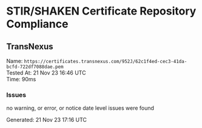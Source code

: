 # STIR/SHAKEN Certificate Repository Compliance

## TransNexus

Name: `https://certificates.transnexus.com/952J/62c1f4ed-cec3-41da-bcfd-722df7088dae.pem`\
Tested At: 21 Nov 23 16:46 UTC\
Time: 90ms

### Issues

no warning, or error, or notice date level issues were found

Generated: 21 Nov 23 17:16 UTC